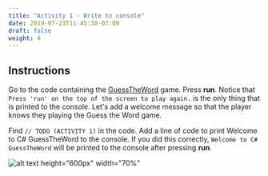 ```yaml
---
title: "Activity 1 - Write to console"
date: 2019-07-23T11:45:38-07:00
draft: false
weight: 4
---
```


## Instructions

Go to the code containing the [GuessTheWord](https://aka.ms/nuevoguesstheword) game. Press **run**. Notice that `Press 'run' on the top of the screen to play again.` is the only thing that is printed to the console. Let's add a welcome message so that the player knows they playing the Guess the Word game.

Find `// TODO (ACTIVITY 1)` in the code. Add a line of code to print Welcome to C# GuessTheWord to the console. If you did this correctly, `Welcome to C# GuessTheWord` will be printed to the console after pressing **run**.

![alt text height="600px" width="70%"](../media/replit-activity1.PNG "Replit for activity 1")
